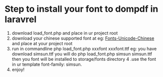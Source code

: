 # Step to install your font to dompdf in laravrel 

1. download load_font.php and place in ur project root
2. download your chinese supported font at eg: [Fonts-Unicode-Chinese](https://cooltext.com/Fonts-Unicode-Chinese) and place at your project root
3. run in commandline php load_font.php xxxfont xxxfont.ttf
eg: you have download simsun.ttf you will do php load_font.php simsun simsun.ttf then you font will be installed to storage/fonts directory
4 .use the font in ur template font-family: simsun.
5. enjoy!
